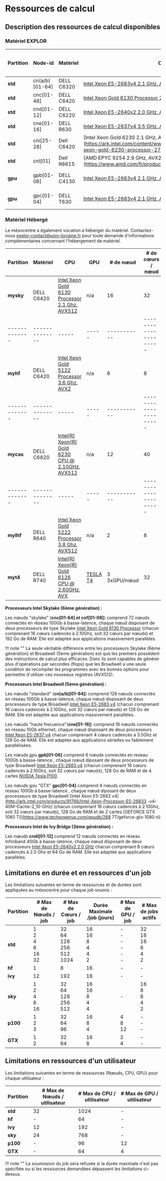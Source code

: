 # Ressources de calcul

## Description des ressources de calcul disponibles
### Matériel EXPLOR

|Partition| Node-id | Matériel   | CPU | GPU | # de nœud | # de cœurs / nœud   | # de cœurs total      | Mémoire dispo / nœud        | Mémoire par défaut / cœur | Réseau   |Mode Exclusif|Tflops Total (DP)|
|---------|---------|------------|-----|-----|-----------|---------------------|-----------------------|-----------------------------|---------------------------|----------|----------|----------|
|**std**|cn(a/b)[01-64]| DELL C6320 | [Intel Xeon E5-2683v4 2.1 GHz, AVX2](http://ark.intel.com/products/91766/Intel-Xeon-Processor-E5-2683-v4-40M-Cache-2_10-GHz)              | n/a  | 128          | 32             | 4096          | 120GB     | 3750MB     |Omnipath 100Gb/s | Non | 137.6 |
|**std**|cnc[01-48]    | DELL C6420 | [Intel Xeon Gold 6130 Processor 2.1 GHz, AVX512](https://ark.intel.com/products/120492/Intel-Xeon-Gold-6130-Processor-22M-Cache-2_10-GHz) | n/a  | 48           | 32             | 1536          | 180GB     | 5625MB     |Omnipath 100Gb/s | Non | 63.9 |
|**std**|cnd[01-12]    | DELL C6220 | [Intel Xeon E5-2640v2 2.0 GHz, AVX](https://ark.intel.com/fr/products/75267/Intel-Xeon-Processor-E5-2640-v2-20M-Cache-2_00-GHz)           | n/a  | 12           | 16             | 192           | 60GB      | 3750MB     |Infiniband 40Gb/s| Non | 3.1 |
|**std**|cne[01-16]    | DELL R630  | [Intel Xeon E5-2637v4 3.5 GHz, AVX2](http://ark.intel.com/fr/products/92983/Intel-Xeon-Processor-E5-2637-v4-15M-Cache-3_50-GHz)           | n/a  | 16           | 8              | 128           | 120GB     | 15000MB    |Ethernet 100Gb/s  | Non | 7.2 |
|**std**|cni[25-28]    | Dell C6420 | [Intel Xeon Gold 6230 2.1 GHz, AVX512] (https://ark.intel.com/content/www/fr/fr/ark/products/192437/intel-xeon-gold-6230-processor-27-5m-cache-2-10-ghz)| n/a  | 40           | 4              | 160           | 180GB     | 4500MB            |Infiniband 100Gb/s  | Non | 7.2 |
|**std**|cnl[01]       | Dell R6615 | [AMD EPYC 9254 2.9 GHz, AVX2] (https://www.amd.com/fr/products/cpu/amd-epyc-9254)                                                         | n/a  | 24           | 1              | 24            | 240GB     | 10000MB    |Infiniband 100Gb/s  | Non | 7.2 |    
|**gpu**|gpb[01-06]    | DELL C4130 | [Intel Xeon E5-2683v4 2.1 GHz, AVX](http://ark.intel.com/products/91766/Intel-Xeon-Processor-E5-2683-v4-40M-Cache-2_10-GHz)               | [NVIDIA Tesla P100](https://www.techpowerup.com/gpudb/2888/tesla-p100-pcie-16-gb)  | 6 <br> 4xGPU/nœud        | 32                  | 192                   | 120GB                       | 3750MB                |   Omnipath 100Gb/s  |  Non |  119.3 |
|**gpu**|gpc[01-04]    | DELL T630  | [Intel Xeon E5-2683v4 2.1 GHz, AVX](http://ark.intel.com/products/91766/Intel-Xeon-Processor-E5-2683-v4-40M-Cache-2_10-GHz)               | [GEFORCE GTX 1080 Ti](https://www.techpowerup.com/gpudb/2877/geforce-gtx-1080-ti)  | 4 <br> 2xGPU/nœud        | 32                  | 128                    | 120GB                       | 3750MB                |   Omnipath 100Gb/s  |  Non |  6.9 |



### Matériel Hébergé

Le mésocentre a également vocation a héberger du matériel. Contactez-nous  [explor-contact@univ-lorraine.fr](mailto:explor-contact@univ-lorraine.fr) pour toute demande d'informations complémentaires concernant l'hébergement de matériel.

| Partition     |Matériel      | CPU | GPU | # de nœud | # de cœurs / nœud   | # de cœurs total      | Mémoire dispo / nœud              | Mémoire par défaut / cœur | Réseau          | Mode Exclusif | Tflops Total |
| ------------- |--------------|-----|-----|-----------|---------------------|-----------------------|-----------------------------|---------------------------|-----------------|---------------|--------------|
| **mysky**     | DELL C6420| [Intel Xeon Gold 6130 Processor 2.1 Ghz, AVX512](https://ark.intel.com/products/120492/Intel-Xeon-Gold-6130-Processor-22M-Cache-2_10-GHz) | n/a  | 16  | 32 | 512 | 153.6GB | 4.80GB |Omnipath 100Gb/s | Non | 19.2 |
| ------------- |--------------|-----|-----|-----------|---------------------|-----------------------|-----------------------------|---------------------------|-----------------|---------------|--------------|
| **myhf**      | DELL C6420   | [Intel Xeon Gold 5122 Processor 3.6 Ghz, AVX2](https://ark.intel.com/content/www/fr/fr/ark/products/120475/intel-xeon-gold-5122-processor-16-5m-cache-3-60-ghz.html)   | n/a  |8 | 8 | 64  | 96GB  | 1.50GB  |Omnipath 100Gb/s | Non | 11.3  | 
| ------------- |--------------|-----|-----|-----------|---------------------|-----------------------|-----------------------------|---------------------------|-----------------|---------------|--------------|
| **mycas**      | DELL C6820  | [Intel(R) Xeon(R) Gold 6230 CPU @ 2.10GHz, AVX512](https://ark.intel.com/content/www/fr/fr/ark/products/192445/intel-xeon-gold-5222-processor-16-5m-cache-3-80-ghz.html)   | n/a  |12 | 40 | 480  | 180GB  | 4.50GB  |Omnipath 100Gb/s | Non | 80.6 |
| ------------- |--------------|-----|-----|-----------|---------------------|-----------------------|-----------------------------|---------------------------|-----------------|---------------|--------------|
| **mylhf**     | DELL R640   | [Intel Xeon Gold 5222 Processor 3.8 Ghz, AVX512](https://ark.intel.com/content/www/fr/fr/ark/products/192445/intel-xeon-gold-5222-processor-16-5m-cache-3-80-ghz.html) | n/a  |2 |8 | 16  | 7465GB  | 93.25GB  |Omnipath 100Gb/s | Non |  1.0 |
| **myt4**     | DELL R740    | [Intel(R) Xeon(R) Gold 6126 CPU @ 2.60GHz, AVX](https://ark.intel.com/content/www/fr/fr/ark/products/120483/intel-xeon-gold-6126-processor-19-25m-cache-2-60-ghz.html) | [TESLA T4](https://www.techpowerup.com/gpu-specs/tesla-t4.c3316)  | 3 <br> 3xGPU/nœud  | 32    | 96    | 84GB  | 3500MB  |   Omnipath 100Gb/s  |  Non | 11.3 |


**Processeurs Intel Skylake (6ème génération) :**


Les nœuds "skylake" (**cnc[01-64] et cnf[01-08]**) comprend 72 nœuds connectés en réseau 100Gb à basse-latence, chaque nœud disposant de deux processeurs de type Skylake [Intel Xeon Gold 6130 Processor](https://ark.intel.com/products/120492/Intel-Xeon-Gold-6130-Processor-22M-Cache-2_10-GHz) (chacun comprenant 16 cœurs cadencés à 2.10Ghz, soit 32 cœurs par nœuds) et 192 Go de RAM. Elle est adaptée aux applications massivement parallèles.

!!! note ""
    La seule véritable différence entre les processeurs Skylake (6ème génération) et Broadwell (5ème génération) est que les premiers possèdent des instructions de calcul plus efficaces.
    Donc ils sont capables de générer plus d'opérations par secondes (flops) que les Broadwell a une seule condition de recompiler les programmes avec les bonnes options pour permettre d'utiliser ces nouveaux registres (AVX512).

**Processeurs Intel Broadwell (5ème génération) :**


Les nœuds "standard" (**cn(a/b)[01-64]**)  comprend 128 nœuds connectés en réseau 100Gb à basse-latence, chaque nœud disposant de deux processeurs de type Broadwell [Intel Xeon E5-2683 v4](http://ark.intel.com/products/91766/Intel-Xeon-Processor-E5-2683-v4-40M-Cache-2_10-GHz) (chacun comprenant 16 cœurs cadencés à 2.10Ghz, soit 32 cœurs par nœuds) et 128 Go de RAM. Elle est adaptée aux applications massivement parallèles.

Les nœuds "haute frecuence"(**cne[01-16]**) comprend 16 nœuds connectés en réseau 10Gb ethernet, chaque nœud disposant de deux processeurs [Intel Xeon E5-2637 v4](http://ark.intel.com/fr/products/92983/Intel-Xeon-Processor-E5-2637-v4-15M-Cache-3_50-GHz) chacun comprenant 4 cœurs cadencés à 3.5Ghz et 128 Go de RAM. Elle est adaptée aux applications sérielles ou faiblement parallélisées.

Les nœuds gpu **gpb[01-06]** comprend 6 nœuds connectés en reseau 100Gb à basse-latence , chaque nœud diposant de deux processeurs de type Broadwell [Intel Xeon E5-2683 v4](http://ark.intel.com/products/91766/Intel-Xeon-Processor-E5-2683-v4-40M-Cache-2_10-GHz) (chacun comprenant 16 cœurs cadencés à 2.10Ghz, soit 32 cœurs par nœuds), 128 Go de RAM et de 4 cartes [NVIDIA Tesla P100](https://www.techpowerup.com/gpudb/2888/tesla-p100-pcie-16-gb).

Les nœuds gou "GTX" **gpc[01-04]** comprend 4 nœuds connectés en reseau 100Gb à basse-latence , chaque nœud diposant de deux processeurs de type Broadwell [Intel Xeon E5-2683 v4](http://ark.intel.com/products/91766/Intel-Xeon-Processor-E5-26833
-v4-40M-Cache-2_10-GHz) (chacun comprenant 16 cœurs cadencés à 2.10Ghz, soit 32 cœurs par nœuds), 128 Go de RAM et de 2 cartes [GEFORCE GTX 1080 Ti](https://www.techpowerup.com/gpudb/288
77/geforce-gtx-1080-ti)


**Processeurs Intel de Ivy Bridge (3ème génération) :**


Les nœuds **cndi[01-12]** comprend 12 nœuds connectés en réseau Infiniband 40Gb à basse-latence, chaque nœud disposant de deux processeurs [Intel Xeon E5-2640v2 2.0 GHz](https://ark.intel.com/fr/products/75267/Intel-Xeon-Processor-E5-2640-v2-20M-Cache-2_00-GHz) chacun comprenant 8 cœurs cadencés à 2.0 Ghz et 64 Go de RAM. Elle est adaptée aux applications parallèles.


## Limitations en durée et en ressources d'un job

Les limitations suivantes en terme de ressources et de durées sont appliquées au mésocentre pour chaque job soumis :

| Partition     | # Max de Nœuds / job                | # Max de Cœurs / job                 | Durée Maximale /job (jours)      | # Max de GPU / job                 | # Max de jobs actifs   |
| ------------- | ----------------------------------- | -------------------------------------|----------------------------------| -----------------------------------|------------------------|
| **std**   | 1 <br> 2 <br> 4 <br> 8 <br> 16 <br> 32  | 32 <br> 64 <br> 128 <br> 256 <br> 512 <br> 1024 | 16 <br> 16 <br> 8 <br> 4 <br> 4 <br> 2  | - <br> - <br> - <br> - <br> - <br> -| 32 <br> 16 <br> 16 <br> 8 <br> 4 <br> 2 |
| **hf**    | 1                                       | 8                                     | 16                                                | -               | -                     |
| **ivy**   | 12                                      | 192                                   | 16                                                | -               | -                     |
| **sky**   | 1 <br> 2 <br> 4 <br> 8 <br> 16          | 32 <br> 64 <br> 128 <br> 256 <br> 512 | 16 <br> 16 <br> 8 <br> 4 <br> 4                    | -               | 16 <br> 8 <br> 8 <br> 4 <br> 2 |
| **p100**  | 1 <br> 2 <br> 3                         | 32 <br> 64 <br> 96                    | 16 <br> 8 <br> 4                                  | 4 <br> 8 <br> 12 | - <br> - <br> -     |
| **GTX**   | 1 <br> 2                                | 32 <br> 64                            | 16 <br> 8                                         | 2 <br> 4 | - <br> -    |

## Limitations en ressources d'un utilisateur

Les limitations suivantes en terme de ressources (Nœuds, CPU, GPU)  pour chaque utilisateur :

| Partition | # Max de Nœuds / utilisateur  | # Max de CPU / utilisateur        | # Max de GPU / utilisateur       |
| --------- | ----------------------------- | --------------------------------- | -------------------------------- |
| **std**   |   32                          | 1024                              | -                                |
| **hf**    |   -                           | 64                                | -                                |
| **ivy**   |   12                          | 192                               | -                                |
| **sky**   |   24                          | 768                               | -                                |
| **p100**  |   -                           | 96                                | 12                               |
| **GTX**   |   -                           | 64                                | 4                                |

!!! note ""
    La soumission du job sera refusée si la durée maximale n'est pas spécifiée ou si les ressources demandées dépassent les limitations ci-dessus.

